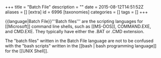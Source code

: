 +++
title = "Batch File"
description = ""
date = 2015-08-12T14:51:52Z
aliases = []
[extra]
id = 6996
[taxonomies]
categories = []
tags = []
+++

{{language|Batch File}}'''Batch files''' are the scripting languages for [[Microsoft]] command line shells, such as [[MS-DOS]], COMMAND.EXE, and CMD.EXE. They typically have either the .BAT or .CMD extension.

The "batch files" written in the Batch File language are not to be confused with the "bash scripts" written in the [[bash | bash programming language]] for the [[UNIX Shell]].
